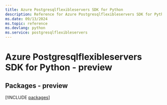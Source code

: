 ```yaml
---
title: Azure Postgresqlflexibleservers SDK for Python
description: Reference for Azure Postgresqlflexibleservers SDK for Python
ms.date: 09/13/2024
ms.topic: reference
ms.devlang: python
ms.service: postgresqlflexibleservers
---
```

# Azure Postgresqlflexibleservers SDK for Python - preview
## Packages - preview
[!INCLUDE [packages](postgresqlflexibleservers-index.md)]